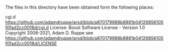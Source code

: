 The files in this directory have been obtained form the following places:

cgi.d
	https://github.com/adamdruppe/arsd/blob/a870179988b8881b04126856105f0fad2cc0018d/cgi.d
	License: Boost Software License - Version 1.0
  Copyright 2008-2021, Adam D. Ruppe
	see https://github.com/adamdruppe/arsd/blob/a870179988b8881b04126856105f0fad2cc0018d/LICENSE
